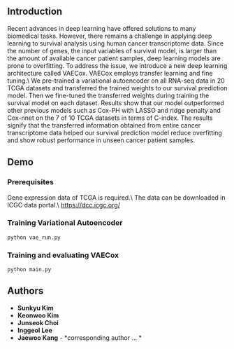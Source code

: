 ## Introduction

Recent advances in deep learning have offered solutions to many biomedical tasks. However, there remains a challenge in applying deep learning to survival analysis using human cancer transcriptome data. Since the number of genes, the input variables of survival model, is larger than the amount of available cancer patient samples, deep learning models are prone to overfitting. To address the issue, we introduce a new deep learning architecture called VAECox. VAECox employs transfer learning and fine tuning.\\
We pre-trained a variational autoencoder on all RNA-seq data in 20 TCGA datasets and transferred the trained weights to our survival prediction model. Then we fine-tuned the transferred weights during training the survival model on each dataset. Results show that our model outperformed other previous models such as Cox-PH with LASSO and ridge penalty and Cox-nnet on the 7 of 10 TCGA datasets in terms of C-index. The results signify that the transferred information obtained from entire cancer transcriptome data helped our survival prediction model reduce overfitting and show robust performance in unseen cancer patient samples.

## Demo

### Prerequisites
Gene expression data of TCGA is required.\\
The data can be downloaded in ICGC data portal.\\
https://dcc.icgc.org/

### Training Variational Autoencoder
```
python vae_run.py
```


### Training and evaluating VAECox
```
python main.py
```

## Authors

* **Sunkyu Kim**  
* **Keonwoo Kim** 
* **Junseok Choi**
* **Inggeol Lee** 
* **Jaewoo Kang** - *corresponding author ... * 

